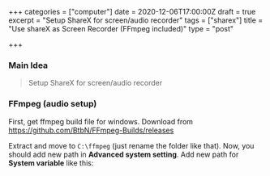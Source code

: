 +++
categories = ["computer"]
date = 2020-12-06T17:00:00Z
draft = true
excerpt = "Setup ShareX for screen/audio recorder"
tags = ["sharex"]
title = "Use shareX as Screen Recorder (FFmpeg included)"
type = "post"

+++
### Main Idea
>Setup ShareX for screen/audio recorder

### FFmpeg (audio setup)
First, get ffmpeg build file for windows. Download from https://github.com/BtbN/FFmpeg-Builds/releases

Extract and move to ```C:\ffmpeg```  (just rename the folder like that). Now, you should add new path in **Advanced system setting**. Add new path for **System variable** like this:

